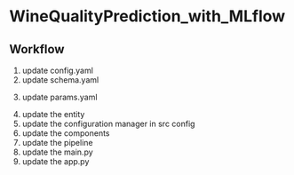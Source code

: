 # WineQualityPrediction_with_MLflow

## Workflow

1. update config.yaml
2. update schema.yaml
<!-- schema is a file where we mention all the columns in our data w.r.t datatypes -->
3. update params.yaml
<!-- params consists of all the model parameter like alpha value incase of elastic net
instead of chaning the parameters in run time we change in param.yaml file -->
4. update the entity
5. update the configuration manager in src config
6. update the components
7. update the pipeline
8. update the main.py
9. update the app.py
